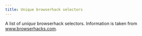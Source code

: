 ```yaml
---
title: Unique browserhack selectors
---
```


A list of _unique_ browserhack selectors. Information is taken from www.browserhacks.com.
